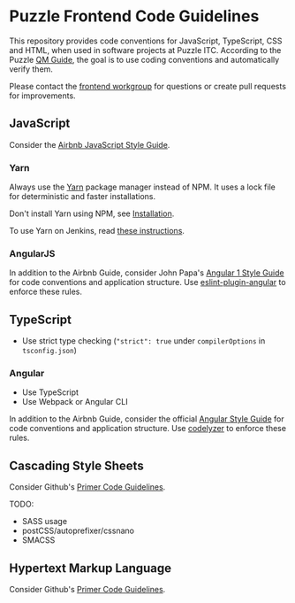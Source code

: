 # Puzzle Frontend Code Guidelines

This repository provides code conventions for JavaScript, TypeScript, CSS and HTML, when used in software projects at Puzzle ITC. According to the Puzzle [QM Guide](https://twiki.puzzle.ch/bin/view/Puzzle/CodeConventions), the goal is to use coding conventions and automatically verify them.

Please contact the [frontend workgroup](https://twiki.puzzle.ch/bin/view/Puzzle/Frontend) for questions or create pull requests for improvements.


## JavaScript

Consider the [Airbnb JavaScript Style Guide](https://github.com/airbnb/javascript).

### Yarn

Always use the [Yarn](https://yarnpkg.com/) package manager instead of NPM. It uses a lock file for deterministic and faster installations.

Don't install Yarn using NPM, see [Installation](https://yarnpkg.com/en/docs/install).

To use Yarn on Jenkins, read [these instructions](https://twiki.puzzle.ch/bin/view/Puzzle/Buildserver#Node_js_NPM_auf_Jenkins).

### AngularJS

In addition to the Airbnb Guide, consider John Papa's [Angular 1 Style Guide](https://github.com/johnpapa/angular-styleguide/tree/master/a1) for code conventions and application structure. Use [eslint-plugin-angular](https://github.com/Gillespie59/eslint-plugin-angular) to enforce these rules.


## TypeScript

* Use strict type checking (``"strict": true`` under ``compilerOptions`` in ``tsconfig.json``)

### Angular

* Use TypeScript
* Use Webpack or Angular CLI

In addition to the Airbnb Guide, consider the official [Angular Style Guide](https://angular.io/guide/styleguide) for code conventions and application structure. Use [codelyzer](https://github.com/mgechev/codelyzer) to enforce these rules.


## Cascading Style Sheets

Consider Github's [Primer Code Guidelines](http://primercss.io/guidelines/).

TODO:

* SASS usage
* postCSS/autoprefixer/cssnano
* SMACSS


## Hypertext Markup Language

Consider Github's [Primer Code Guidelines](http://primercss.io/guidelines/).
